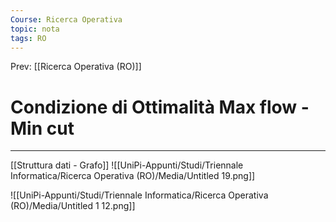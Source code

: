 ```yaml
---
Course: Ricerca Operativa
topic: nota
tags: RO
---
```


Prev: [[Ricerca Operativa (RO)]]

# Condizione di Ottimalità Max flow - Min cut
---
[[Struttura dati - Grafo]]
![[UniPi-Appunti/Studi/Triennale Informatica/Ricerca Operativa (RO)/Media/Untitled 19.png]]

![[UniPi-Appunti/Studi/Triennale Informatica/Ricerca Operativa (RO)/Media/Untitled 1 12.png]]
